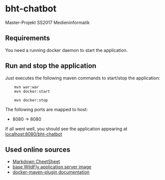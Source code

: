 # bht-chatbot
Master-Projekt SS2017 Medieninformatik

## Requirements
You need a running docker daemon to start the application.

## Run and stop the application

Just executes the following maven commands to start/stop the application:
```maven
    mvn war:war
    mvn docker:start
    
    mvn docker:stop
```
The following ports are mapped to host: 
* 8080 -> 8080

If all went well, you should see the application appearing at [localhost:8080/bht-chatbot](http://localhost:8080/bht-chatbot) 

## Used online sources
* [Markdown CheetSheet](https://github.com/adam-p/markdown-here/wiki/Markdown-Cheatsheet)
* [base WildFly application server image](https://hub.docker.com/r/jboss/wildfly/)
* [docker-maven-plugin documentation](https://dmp.fabric8.io/#start-logging)
